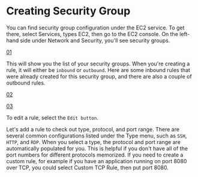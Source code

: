 # Creating Security Group

You can find security group configuration under the EC2 service. To get there, select Services, types EC2, then go to the EC2 console. On the left-hand side under Network and Security, you'll see security groups. 

[01](./.resources/01.png)

This will show you the list of your security groups. When you're creating a rule, it will either be `inbound` or `outbound`. Here are some inbound rules that were already created for this security group, and there are also a couple of outbound rules. 

[02](./.resources/02.png)

[03](./.resources/03.png)

To edit a rule, select the `Edit button`. 

Let's add a rule to check out type, protocol, and port range. There are several common configurations listed under the Type menu, such as `SSH`, `HTTP`, and `RDP`. When you select a type, the protocol and port range are automatically populated for you. This is helpful if you don't have all of the port numbers for different protocols memorized. If you need to create a custom rule, for example if you have an application running on port 8080 over TCP, you could select Custom TCP Rule, then put port 8080.